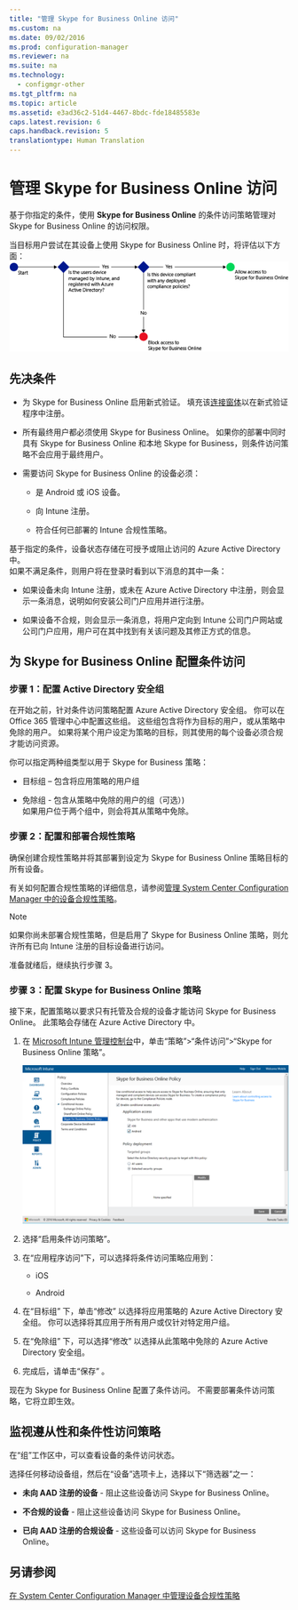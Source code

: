 ```yaml
---
title: "管理 Skype for Business Online 访问"
ms.custom: na
ms.date: 09/02/2016
ms.prod: configuration-manager
ms.reviewer: na
ms.suite: na
ms.technology: 
  - configmgr-other
ms.tgt_pltfrm: na
ms.topic: article
ms.assetid: e3ad36c2-51d4-4467-8bdc-fde18485583e
caps.latest.revision: 6
caps.handback.revision: 5
translationtype: Human Translation
---
```

# 管理 Skype for Business Online 访问
基于你指定的条件，使用 **Skype for Business Online** 的条件访问策略管理对 Skype for Business Online 的访问权限。  
  
  
 当目标用户尝试在其设备上使用 Skype for Business Online 时，将评估以下方面：![ConditionalAccess_SFBFlow](../LocTest/media/ConditionalAccess_SFBFlow.png "ConditionalAccess\_SFBFlow")  
  
## 先决条件  
  
-   为 Skype for Business Online 启用新式验证。 填充该[连接窗体](https://connect.microsoft.com/office/Survey/NominationSurvey.aspx?SurveyID=17299&ProgramID=8715)以在新式验证程序中注册。  
  
-   所有最终用户都必须使用 Skype for Business Online。 如果你的部署中同时具有 Skype for Business Online 和本地 Skype for Business，则条件访问策略不会应用于最终用户。  
  
-   需要访问 Skype for Business Online 的设备必须：  
  
    -   是 Android 或 iOS 设备。  
  
    -   向 Intune 注册。  
  
    -   符合任何已部署的 Intune 合规性策略。  
  
 基于指定的条件，设备状态存储在可授予或阻止访问的 Azure Active Directory 中。  
如果不满足条件，则用户将在登录时看到以下消息的其中一条：  
  
-   如果设备未向 Intune 注册，或未在 Azure Active Directory 中注册，则会显示一条消息，说明如何安装公司门户应用并进行注册。  
  
-   如果设备不合规，则会显示一条消息，将用户定向到 Intune 公司门户网站或公司门户应用，用户可在其中找到有关该问题及其修正方式的信息。  
  
## 为 Skype for Business Online 配置条件访问  
  
### 步骤 1：配置 Active Directory 安全组  
 在开始之前，针对条件访问策略配置 Azure Active Directory 安全组。 你可以在 Office 365 管理中心中配置这些组。 这些组包含将作为目标的用户，或从策略中免除的用户。 如果将某个用户设定为策略的目标，则其使用的每个设备必须合规才能访问资源。  
  
 你可以指定两种组类型以用于 Skype for Business 策略：  
  
-   目标组 – 包含将应用策略的用户组  
  
-   免除组 - 包含从策略中免除的用户的组（可选）\)  
    如果用户位于两个组中，则会将其从策略中免除。  
  
### 步骤 2：配置和部署合规性策略  
 确保创建合规性策略并将其部署到设定为 Skype for Business Online 策略目标的所有设备。  
  
 有关如何配置合规性策略的详细信息，请参阅[管理 System Center Configuration Manager 中的设备合规性策略](../LocTest/Manage-device-compliance-policies-in-System-Center-Configuration-Manager.md)。  
  
> [!NOTE]  
>  如果你尚未部署合规性策略，但是启用了 Skype for Business Online 策略，则允许所有已向 Intune 注册的目标设备进行访问。  
  
 准备就绪后，继续执行步骤 3。  
  
### 步骤 3：配置 Skype for Business Online 策略  
 接下来，配置策略以要求只有托管及合规的设备才能访问 Skype for Business Online。 此策略会存储在 Azure Active Directory 中。  
  
1.  在 [Microsoft Intune 管理控制台](https://manage.microsoft.com)中，单击“策略”\>“条件访问”\>“Skype for Business Online 策略”。  
  
     ![ConditionalAccess_SFBPolicy](../LocTest/media/ConditionalAccess_SFBPolicy.png "ConditionalAccess\_SFBPolicy")  
  
2.  选择“启用条件访问策略”。  
  
3.  在“应用程序访问”下，可以选择将条件访问策略应用到：  
  
    -   iOS  
  
    -   Android  
  
4.  在“目标组” 下，单击“修改”  以选择将应用策略的 Azure Active Directory 安全组。 你可以选择将其应用于所有用户或仅针对特定用户组。  
  
5.  在“免除组” 下，可以选择“修改”  以选择从此策略中免除的 Azure Active Directory 安全组。  
  
6.  完成后，请单击“保存” 。  
  
 现在为 Skype for Business Online 配置了条件访问。 不需要部署条件访问策略，它将立即生效。  
  
## 监视遵从性和条件性访问策略  
 在“组”工作区中，可以查看设备的条件访问状态。  
  
 选择任何移动设备组，然后在“设备”选项卡上，选择以下“筛选器”之一：  
  
-   **未向 AAD 注册的设备** - 阻止这些设备访问 Skype for Business Online。  
  
-   **不合规的设备** - 阻止这些设备访问 Skype for Business Online。  
  
-   **已向 AAD 注册的合规设备** - 这些设备可以访问 Skype for Business Online。  
  
## 另请参阅  
 [在 System Center Configuration Manager 中管理设备合规性策略](../LocTest/Manage-device-compliance-policies-in-System-Center-Configuration-Manager.md)